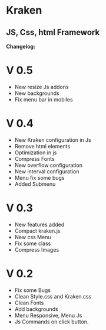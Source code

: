 Kraken
======

JS, Css, html Framework
-----------------------

**Changelog:**

V 0.5
======
- New resize Js addons
- New backgrounds
- Fix menu bar in mobiles


V 0.4
======
- New Kraken configuration in Js
- Remove html elements
- Optimization in js
- Compress Fonts
- New overflow configuration
- New interval configuration
- Menu fix some bugs
- Added Submenu

V 0.3
======
- New features added
- Compact kraken.js
- New css Menu
- Fix some class
- Compress Images

V 0.2
======
- Fix some Bugs
- Clean Style.css and Kraken.css
- Clean Fonts
- Add backgrounds
- Menu Responsive, Menu Js
- Js Commands on click button.